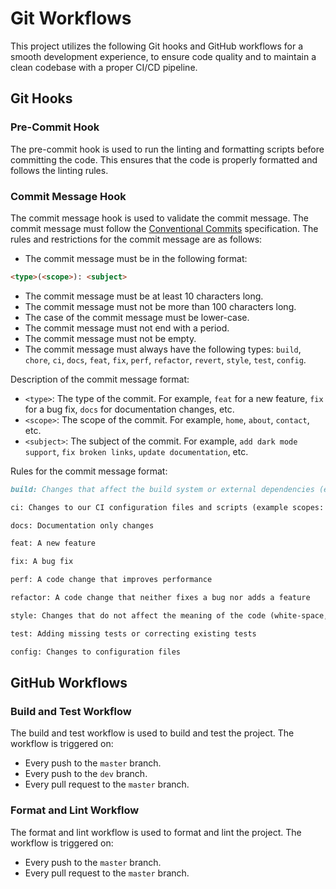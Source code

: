 # Git Workflows

This project utilizes the following Git hooks and GitHub workflows for a smooth development experience, to ensure code quality and to maintain a clean codebase with a proper CI/CD pipeline.

## Git Hooks

### Pre-Commit Hook

The pre-commit hook is used to run the linting and formatting scripts before committing the code. This ensures that the code is properly formatted and follows the linting rules.

### Commit Message Hook

The commit message hook is used to validate the commit message. The commit message must follow the [Conventional Commits](https://www.conventionalcommits.org/en/v1.0.0/) specification.
The rules and restrictions for the commit message are as follows:

- The commit message must be in the following format:

```md
<type>(<scope>): <subject>
```

- The commit message must be at least 10 characters long.
- The commit message must not be more than 100 characters long.
- The case of the commit message must be lower-case.
- The commit message must not end with a period.
- The commit message must not be empty.
- The commit message must always have the following types: `build`, `chore`, `ci`, `docs`, `feat`, `fix`, `perf`, `refactor`, `revert`, `style`, `test`, `config`.

Description of the commit message format:

- `<type>`: The type of the commit. For example, `feat` for a new feature, `fix` for a bug fix, `docs` for documentation changes, etc.
- `<scope>`: The scope of the commit. For example, `home`, `about`, `contact`, etc.
- `<subject>`: The subject of the commit. For example, `add dark mode support`, `fix broken links`, `update documentation`, etc.

Rules for the commit message format:

```md
build: Changes that affect the build system or external dependencies (example scopes: gulp, broccoli, npm)

ci: Changes to our CI configuration files and scripts (example scopes: Travis, Circle, BrowserStack, SauceLabs)

docs: Documentation only changes

feat: A new feature

fix: A bug fix

perf: A code change that improves performance

refactor: A code change that neither fixes a bug nor adds a feature

style: Changes that do not affect the meaning of the code (white-space, formatting, missing semi-colons, etc)

test: Adding missing tests or correcting existing tests

config: Changes to configuration files
```

## GitHub Workflows

### Build and Test Workflow

The build and test workflow is used to build and test the project. The workflow is triggered on:

- Every push to the `master` branch.
- Every push to the `dev` branch.
- Every pull request to the `master` branch.

### Format and Lint Workflow

The format and lint workflow is used to format and lint the project. The workflow is triggered on:

- Every push to the `master` branch.
- Every pull request to the `master` branch.
